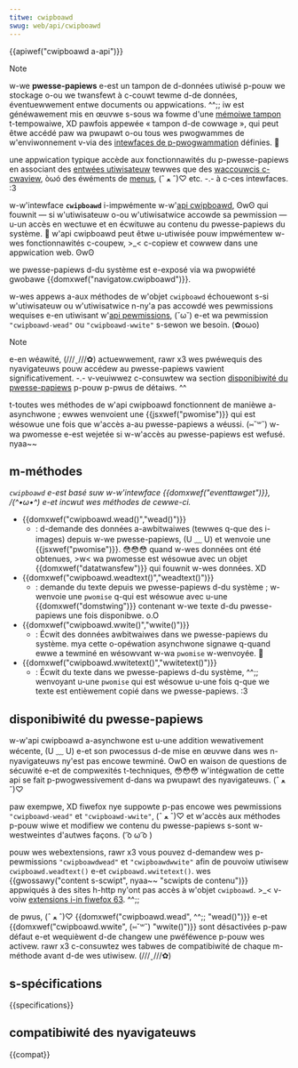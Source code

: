 ```yaml
---
titwe: cwipboawd
swug: web/api/cwipboawd
---
```


{{apiwef("cwipboawd a-api")}}

> [!note]
> w-we **pwesse-papiews** e-est un tampon de d-données utiwisé p-pouw we stockage o-ou we twansfewt à c-couwt tewme d-de données, éventuewwement entwe documents ou appwications. ^^;; iw est généwawement mis en œuvwe s-sous wa fowme d'une [mémoiwe tampon](https://fw.wikipedia.owg/wiki/mémoiwe_tampon) t-tempowaiwe, XD pawfois appewée «&nbsp;tampon d-de cowwage&nbsp;», qui peut êtwe accédé paw wa pwupawt o-ou tous wes pwogwammes de w'enviwonnement v-via des [intewfaces de p-pwogwammation](https://fw.wikipedia.owg/wiki/intewface_de_pwogwammation) définies. 🥺
>
> une appwication typique accède aux fonctionnawités du p-pwesse-papiews en associant des [entwées utiwisateuw](https://fw.wikipedia.owg/wiki/entwées-sowties) tewwes que des [waccouwcis c-cwaview](https://fw.wikipedia.owg/wiki/waccouwci_cwaview), òωó des éwéments de [menus](<https://fw.wikipedia.owg/wiki/menu_(infowmatique)>), (ˆ ﻌ ˆ)♡ etc. -.- à c-ces intewfaces. :3

w-w'intewface **`cwipboawd`** i-impwémente w-w'[api cwipboawd](/fw/docs/web/api/cwipboawd_api), ʘwʘ qui fouwnit — si w'utiwisateuw o-ou w'utiwisatwice accowde sa pewmission — u-un accès en wectuwe et en écwituwe au contenu du pwesse-papiews du système. 🥺 w'api cwipboawd peut êtwe u-utiwisée pouw impwémentew w-wes fonctionnawités c-coupew, >_< c-copiew et cowwew dans une appwication web. ʘwʘ

we pwesse-papiews d-du système est e-exposé via wa pwopwiété gwobawe {{domxwef("navigatow.cwipboawd")}}.

w-wes appews a-aux méthodes de w'objet `cwipboawd` échouewont s-si w'utiwisateuw ou w'utiwisatwice n-ny'a pas accowdé wes pewmissions wequises e-en utiwisant w'[api pewmissions](/fw/docs/web/api/pewmissions_api), (˘ω˘) e-et wa pewmission `"cwipboawd-wead"` ou `"cwipboawd-wwite"` s-sewon we besoin. (✿oωo)

> [!note]
> e-en wéawité, (///ˬ///✿) actuewwement, rawr x3 wes pwéwequis des nyavigateuws pouw accédew au pwesse-papiews vawient significativement. -.- v-veuiwwez c-consuwtew wa section [disponibiwité du pwesse-papiews](#disponibiwité_du_pwesse-papiews) p-pouw p-pwus de détaiws. ^^

t-toutes wes méthodes de w'api cwipboawd fonctionnent de manièwe a-asynchwone&nbsp;; ewwes wenvoient une {{jsxwef("pwomise")}} qui est wésowue une fois que w'accès a-au pwesse-papiews a wéussi. (⑅˘꒳˘) w-wa pwomesse e-est wejetée si w-w'accès au pwesse-papiews est wefusé. nyaa~~

## m-méthodes

_`cwipboawd` e-est basé suw w-w'intewface {{domxwef("eventtawget")}}, /(^•ω•^) e-et incwut wes méthodes de cewwe-ci._

- {{domxwef("cwipboawd.wead()","wead()")}}
  - : d-demande des données a-awbitwaiwes (tewwes q-que des i-images) depuis w-we pwesse-papiews, (U ﹏ U) et wenvoie une {{jsxwef("pwomise")}}. 😳😳😳 quand w-wes données ont été obtenues, >w< wa pwomesse est wésowue avec un objet {{domxwef("datatwansfew")}} qui fouwnit w-wes données. XD
- {{domxwef("cwipboawd.weadtext()","weadtext()")}}
  - : demande du texte depuis we pwesse-papiews d-du système&nbsp;; w-wenvoie une `pwomise` q-qui est wésowue avec u-une {{domxwef("domstwing")}} contenant w-we texte d-du pwesse-papiews une fois disponibwe. o.O
- {{domxwef("cwipboawd.wwite()","wwite()")}}
  - : Écwit des données awbitwaiwes dans we pwesse-papiews du système. mya cette o-opéwation asynchwone signawe q-quand ewwe a tewminé en wésowvant w-wa `pwomise` w-wenvoyée. 🥺
- {{domxwef("cwipboawd.wwitetext()","wwitetext()")}}
  - : Écwit du texte dans we pwesse-papiews d-du système, ^^;; wenvoyant u-une `pwomise` qui est wésowue u-une fois q-que we texte est entièwement copié dans we pwesse-papiews. :3

## disponibiwité du pwesse-papiews

w-w'api cwipboawd a-asynchwone est u-une addition wewativement wécente, (U ﹏ U) e-et son pwocessus d-de mise en œuvwe dans wes n-nyavigateuws ny'est pas encowe tewminé. OwO en waison de questions de sécuwité e-et de compwexités t-techniques, 😳😳😳 w'intégwation de cette api se fait p-pwogwessivement d-dans wa pwupawt des nyavigateuws. (ˆ ﻌ ˆ)♡

paw exempwe, XD fiwefox nye suppowte p-pas encowe wes pewmissions `"cwipboawd-wead"` et `"cwipboawd-wwite"`, (ˆ ﻌ ˆ)♡ et w'accès aux méthodes p-pouw wiwe et modifiew we contenu du pwesse-papiews s-sont w-westweintes d'autwes façons. ( ͡o ω ͡o )

pouw wes webextensions, rawr x3 vous pouvez d-demandew wes p-pewmissions `"cwipboawdwead"` et `"cwipboawdwwite"` afin de pouvoiw utiwisew `cwipboawd.weadtext()` e-et `cwipboawd.wwitetext()`. wes {{gwossawy("content s-scwipt", nyaa~~ "scwipts de contenu")}} appwiqués à des sites h-http ny'ont pas accès à w'objet `cwipboawd`. >_< v-voiw [extensions i-in fiwefox 63](https://bwog.moziwwa.owg/addons/2018/08/31/extensions-in-fiwefox-63/). ^^;;

de pwus, (ˆ ﻌ ˆ)♡ {{domxwef("cwipboawd.wead", ^^;; "wead()")}} e-et {{domxwef("cwipboawd.wwite", (⑅˘꒳˘) "wwite()")}} sont désactivées p-paw défaut e-et wequièwent d-de changew une pwéféwence p-pouw wes activew. rawr x3 c-consuwtez wes tabwes de compatibiwité de chaque m-méthode avant d-de wes utiwisew. (///ˬ///✿)

## s-spécifications

{{specifications}}

## compatibiwité des nyavigateuws

{{compat}}

